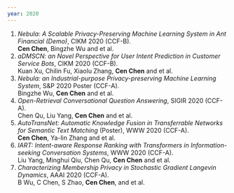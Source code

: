 ```yaml
---
year: 2020
---
```


1. *Nebula: A Scalable Privacy-Preserving Machine Learning System in Ant Financial (Demo)*, CIKM 2020 (CCF-B).  
   **Cen Chen**, Bingzhe Wu and et al.
1. *aDMSCN: an Novel Perspective for User Intent Prediction in Customer Service Bots*, CIKM 2020 (CCF-B).  
   Kuan Xu, Chilin Fu, Xiaolu Zhang, **Cen Chen** and et al.
1. *Nebula: an Industrial-purpose Privacy-preserving Machine Learning System*, S&P 2020 Poster (CCF-A).  
   Bingzhe Wu, **Cen Chen** and et al.
1. *Open-Retrieval Conversational Question Answering*, SIGIR 2020 (CCF-A).  
   Chen Qu, Liu Yang, **Cen Chen** and et al.
1. *AutoTransNet: Automatic Knowledge Fusion in Transferrable Networks for Semantic Text Matching* (Poster), WWW 2020 (CCF-A).  
   **Cen Chen**, Ya-lin Zhang and et al.
1. *IART: Intent-aware Response Ranking with Transformers in Information-seeking Conversation Systems*, WWW 2020 (CCF-A).  
   Liu Yang, Minghui Qiu, Chen Qu, **Cen Chen** and et al.
1. *Characterizing Membership Privacy in Stochastic Gradient Langevin Dynamics*, AAAI 2020 (CCF-A).  
   B Wu, C Chen, S Zhao, **Cen Chen**, and et al.
